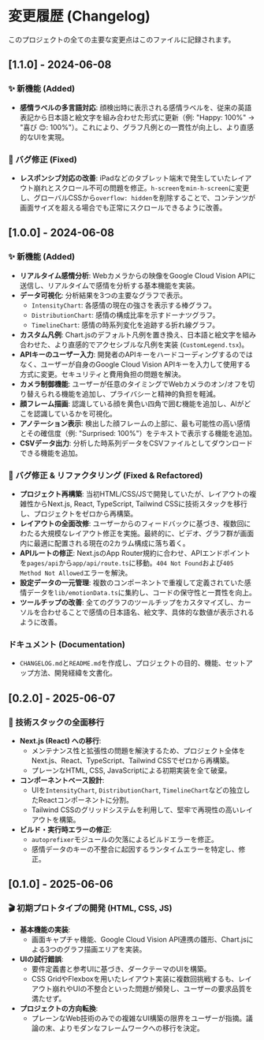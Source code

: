# 変更履歴 (Changelog)

このプロジェクトの全ての主要な変更点はこのファイルに記録されます。

## [1.1.0] - 2024-06-08

### ✨ 新機能 (Added)
- **感情ラベルの多言語対応**: 顔検出時に表示される感情ラベルを、従来の英語表記から日本語と絵文字を組み合わせた形式に更新（例: "Happy: 100%" → "喜び 😊: 100%"）。これにより、グラフ凡例との一貫性が向上し、より直感的なUIを実現。

### 🐛 バグ修正 (Fixed)
- **レスポンシブ対応の改善**: iPadなどのタブレット端末で発生していたレイアウト崩れとスクロール不可の問題を修正。`h-screen`を`min-h-screen`に変更し、グローバルCSSから`overflow: hidden`を削除することで、コンテンツが画面サイズを超える場合でも正常にスクロールできるように改善。

## [1.0.0] - 2024-06-08

### ✨ 新機能 (Added)

- **リアルタイム感情分析**: Webカメラからの映像をGoogle Cloud Vision APIに送信し、リアルタイムで感情を分析する基本機能を実装。
- **データ可視化**: 分析結果を3つの主要なグラフで表示。
    - `IntensityChart`: 各感情の現在の強さを表示する棒グラフ。
    - `DistributionChart`: 感情の構成比率を示すドーナツグラフ。
    - `TimelineChart`: 感情の時系列変化を追跡する折れ線グラフ。
- **カスタム凡例**: Chart.jsのデフォルト凡例を置き換え、日本語と絵文字を組み合わせた、より直感的でアクセシブルな凡例を実装 (`CustomLegend.tsx`)。
- **APIキーのユーザー入力**: 開発者のAPIキーをハードコーディングするのではなく、ユーザーが自身のGoogle Cloud Vision APIキーを入力して使用する方式に変更。セキュリティと費用負担の問題を解決。
- **カメラ制御機能**: ユーザーが任意のタイミングでWebカメラのオン/オフを切り替えられる機能を追加し、プライバシーと精神的負担を軽減。
- **顔フレーム描画**: 認識している顔を黄色い四角で囲む機能を追加し、AIがどこを認識しているかを可視化。
- **アノテーション表示**: 検出した顔フレームの上部に、最も可能性の高い感情とその確信度（例: "Surprised: 100%"）をテキストで表示する機能を追加。
- **CSVデータ出力**: 分析した時系列データをCSVファイルとしてダウンロードできる機能を追加。

### 🐛 バグ修正 & リファクタリング (Fixed & Refactored)

- **プロジェクト再構築**: 当初HTML/CSS/JSで開発していたが、レイアウトの複雑性からNext.js, React, TypeScript, Tailwind CSSに技術スタックを移行し、プロジェクトをゼロから再構築。
- **レイアウトの全面改修**: ユーザーからのフィードバックに基づき、複数回にわたる大規模なレイアウト修正を実施。最終的に、ビデオ、グラフ群が画面内に最適に配置される現在の2カラム構成に落ち着く。
- **APIルートの修正**: Next.jsのApp Router規約に合わせ、APIエンドポイントを`pages/api`から`app/api/route.ts`に移動。`404 Not Found`および`405 Method Not Allowed`エラーを解決。
- **設定データの一元管理**: 複数のコンポーネントで重複して定義されていた感情データを`lib/emotionData.ts`に集約し、コードの保守性と一貫性を向上。
- **ツールチップの改善**: 全てのグラフのツールチップをカスタマイズし、カーソルを合わせることで感情の日本語名、絵文字、具体的な数値が表示されるように改善。

### ドキュメント (Documentation)

- `CHANGELOG.md`と`README.md`を作成し、プロジェクトの目的、機能、セットアップ方法、開発経緯を文書化。

## [0.2.0] - 2025-06-07

### 🚀 技術スタックの全面移行

-   **Next.js (React) への移行**:
    -   メンテナンス性と拡張性の問題を解決するため、プロジェクト全体をNext.js、React、TypeScript、Tailwind CSSでゼロから再構築。
    -   プレーンなHTML, CSS, JavaScriptによる初期実装を全て破棄。
-   **コンポーネントベース設計**:
    -   UIを`IntensityChart`, `DistributionChart`, `TimelineChart`などの独立したReactコンポーネントに分割。
    -   Tailwind CSSのグリッドシステムを利用して、堅牢で再現性の高いレイアウトを構築。
-   **ビルド・実行時エラーの修正**:
    -   `autoprefixer`モジュールの欠落によるビルドエラーを修正。
    -   感情データのキーの不整合に起因するランタイムエラーを特定し、修正。

## [0.1.0] - 2025-06-06

### 🎬 初期プロトタイプの開発 (HTML, CSS, JS)

-   **基本機能の実装**:
    -   画面キャプチャ機能、Google Cloud Vision API連携の雛形、Chart.jsによる3つのグラフ描画エリアを実装。
-   **UIの試行錯誤**:
    -   要件定義書と参考UIに基づき、ダークテーマのUIを構築。
    -   CSS GridやFlexboxを用いたレイアウト実装に複数回挑戦するも、レイアウト崩れやUIの不整合といった問題が頻発し、ユーザーの要求品質を満たせず。
-   **プロジェクトの方向転換**:
    -   プレーンなWeb技術のみでの複雑なUI構築の限界をユーザーが指摘。議論の末、よりモダンなフレームワークへの移行を決定。 